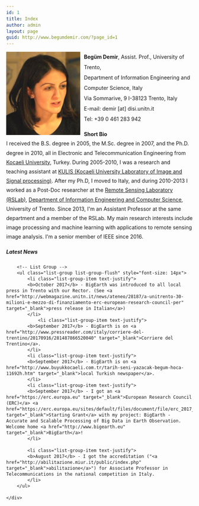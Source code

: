 ```yaml
---
id: 1
title: Index
author: admin
layout: page
guid: http://www.begumdemir.com/?page_id=1
---
```


<div class="col-lg-8 text-left">
	<div class="row m-0">
		<img style="margin-right: 10px" src="./assets/images/begum_demir_2.jpg" align="left" width="200px" class="rounded">
		<p style="line-height: 200%;">
		<b>Begüm Demir</b>, Assist. Prof., University of Trento, <br />
      	Department of Information Engineering and Computer Science, Italy
      	<br />
		Via Sommarive, 9 I-38123 Trento, Italy
		<br />
		E-mail: demir [at] disi.unitn.it
		<br />
		Tel: +39 0 461 283 942
		</p>
	</div>
	<div class="row m-0 my-2">

<p style="line-height: 180%;" class="text-justify">
<b>Short Bio</b><br>
I received the B.S. degree in 2005, the M.Sc. degree in 2007, and the Ph.D. degree in 2010, all in Electronic and Telecommunication Engineering from <a href="http://www.kocaeli.edu.tr/int/">Kocaeli University</a>, Turkey. During 2005-2010, I was a research and teaching assistant at <a href="http://kulis.kocaeli.edu.tr/index_en.php">KULIS (Kocaeli University Laboratory of Image and Signal processing)</a>. After my Ph.D, I moved to Italy,  and during 2010-2013 I worked as a Post-Doc researcher at the <a href="http://disi.unitn.it/rslab/index.php" target="_blank">Remote Sensing Laboratory (RSLab)</a>, <a href="http://disi.unitn.it" target="_blank">Department of Information Engineering and Computer Science</a>, University of Trento. Since 2013, I'm an Assistant Professor at the same department and a member of the RSLab. My main research interests include image processing and machine learning with applications to remote sensing image analysis. I'm a senior member of IEEE since 2016. 
</p>
	</div>

</div>

<div class="col-lg-4 text-left">
	<!-- News Widget -->
	<div class="card">
    	<h5 class="card-header b-0">Latest News</h5>

		<!-- List Group -->
		<ul class="list-group list-group-flush" style="font-size: 14px">
			<li class="list-group-item text-justify">
			<b>October 2017</b> - BigEarth was introduced to all local press in Trento with our Rector. (See <a href="http://webmagazine.unitn.it/news/ateneo/28187/a-unitrento-30-milioni-e-mezzo-di-finanziamento-erc-european-research-council-per" target="_blank">press release in Italian</a>)
			</li>
		    	<li class="list-group-item text-justify">
			<b>September 2017</b> - BigEarth is on <a href="http://www.pressreader.com/italy/corriere-del-trentino/20170916/281487866520040" target="_blank">Corriere del Trentino</a>.
			</li>		
			<li class="list-group-item text-justify">
			<b>September 2017</b> - BigEarth is on <a href="http://www.buyukkocaeli.com.tr/tarih-seni-yazacak-begum-hoca-11692h.htm" target="_blank">local Turkish newspaper</a>.
			</li>		
			<li class="list-group-item text-justify">
			<b>September 2017</b> - I got an <a href="https://erc.europa.eu" target="_blank">European Research Council (ERC)</a> <a href="https://erc.europa.eu/sites/default/files/document/file/erc_2017_stg_results_pe.pdf" target="_blank">Starting Grant</a> with my project: BigEarth - Accurate and Scalable Processing of Big Data in Earth Observation.  Welcome home <a href="http://www.bigearth.eu" target="_blank">BigEarth</a>!
			</li>

			<li class="list-group-item text-justify">
			<b>August 2017</b> - I got the accreditation ("<a href="http://abilitazione.miur.it/public/index.php" target="_blank">abilitazione</a>") for Associate Professor in Telecommunications in the national competition in Italy.
			</li>
		</ul>

    </div>
</div>
